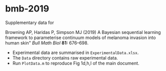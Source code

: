 # bmb-2019
Supplementary data for

Browning AP, Haridas P, Simpson MJ (2019) A Bayesian sequential learning framework to parameterise continuum models of melanoma invasion into human skin" _Bull Math Biol_ __81:__ 676–698.

- Experimental data are summarised in `ExperimentalData.xlsx`.
- The `Data` directory contains raw experimental data.
- Run `PlotData.m` to reproduce Fig 1d,h,l of the main document.
